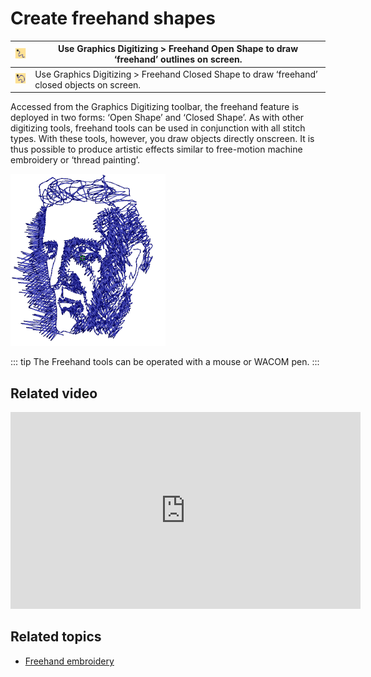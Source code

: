 # Create freehand shapes

| ![FreehandOpenObject.png](assets/FreehandOpenObject.png) | Use Graphics Digitizing > Freehand Open Shape to draw ‘freehand’ outlines on screen.         |
| -------------------------------------------------------- | -------------------------------------------------------------------------------------------- |
| ![ClosedFreehand.png](assets/ClosedFreehand.png)         | Use Graphics Digitizing > Freehand Closed Shape to draw ‘freehand’ closed objects on screen. |

Accessed from the Graphics Digitizing toolbar, the freehand feature is deployed in two forms: ‘Open Shape’ and ‘Closed Shape’. As with other digitizing tools, freehand tools can be used in conjunction with all stitch types. With these tools, however, you draw objects directly onscreen. It is thus possible to produce artistic effects similar to free-motion machine embroidery or ‘thread painting’.

![FreehandEmbroideryCharcoal.png](assets/FreehandEmbroideryCharcoal.png)

::: tip
The Freehand tools can be operated with a mouse or WACOM pen.
:::

## Related video

<iframe src="https://www.youtube.com/embed/elFkOD_-W9U" frameborder="0" 
		 allow="accelerometer; autoplay; encrypted-media; gyroscope; picture-in-picture" 
		 allowfullscreen="" style="width: 560px; height: 315px;">

</iframe>

## Related topics

- [Freehand embroidery](../../Decorative/specialty/Freehand_embroidery)
